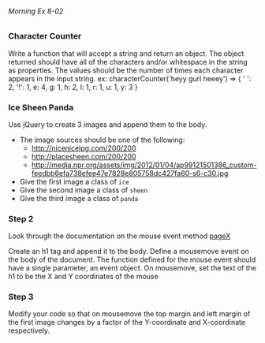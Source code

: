 ###### Morning Ex 8-02

### Character Counter

Write a function that will accept a string and return an object.
The object returned should have all of the characters and/or whitespace in the
string as properties. The  values should be the number of times each character
appears in the input string.
ex: characterCounter('heyy gurl heeey')
=>  { ' ': 2, '!': 1, e: 4, g: 1, h: 2, l: 1, r: 1, u: 1, y: 3 }


### Ice Sheen Panda

Use jQuery to create 3 images and append them to the body.

- The image sources should be one of the following:
  - http://nicenicejpg.com/200/200
  - http://placesheen.com/200/200
  - http://media.npr.org/assets/img/2012/01/04/ap99121501386_custom-feedbb6efa738efee47e7828e805758dc427fa60-s6-c30.jpg
- Give the first image a class of `ice`
- Give the second image a class of `sheen`
- Give the third image a class of `panda`

### Step 2

Look through the documentation on the mouse event method [pageX](http://api.jquery.com/event.pageX/)

Create an h1 tag and append it to the body. Define a mousemove event on the body of the document. The function defined for the mouse event should have a single parameter, an event object. On mousemove, set the text of the h1 to be the X and Y coordinates of the mouse

### Step 3

Modify your code so that on mousemove the top margin and left margin of the first image changes by a factor of the Y-coordinate and X-coordinate respectively.